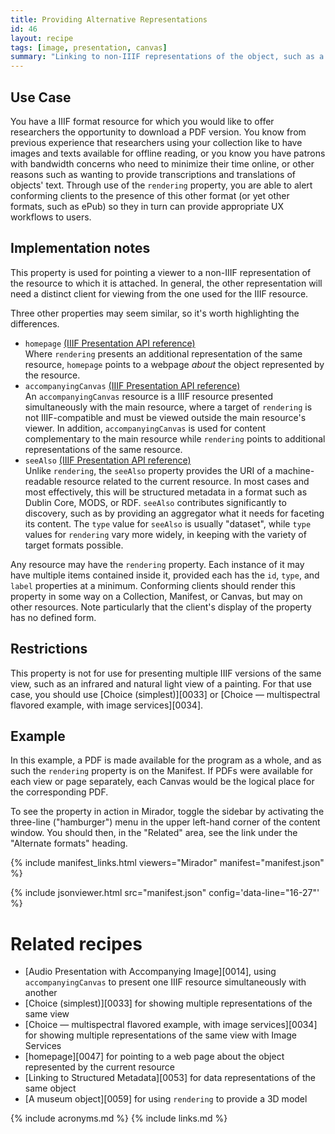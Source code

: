 ```yaml
---
title: Providing Alternative Representations
id: 46
layout: recipe
tags: [image, presentation, canvas]
summary: "Linking to non-IIIF representations of the object, such as a PDF."
---
```


## Use Case

You have a IIIF format resource for which you would like to offer researchers the opportunity to download a PDF version. You know from previous experience that researchers using your collection like to have images and texts available for offline reading, or you know you have patrons with bandwidth concerns who need to minimize their time online, or other reasons such as wanting to provide transcriptions and translations of objects' text. Through use of the `rendering` property, you are able to alert conforming clients to the presence of this other format (or yet other formats, such as ePub) so they in turn can provide appropriate UX workflows to users.

## Implementation notes

This property is used for pointing a viewer to a non-IIIF representation of the resource to which it is attached. In general, the other representation will need a distinct client for viewing from the one used for the IIIF resource.

Three other properties may seem similar, so it's worth highlighting the differences. 

* `homepage` [(IIIF Presentation API reference)](https://iiif.io/api/presentation/3.0/#homepage)  
Where `rendering` presents an additional representation of the same resource, `homepage` points to a webpage _about_ the object represented by the resource.
* `accompanyingCanvas` [(IIIF Presentation API reference)](https://iiif.io/api/presentation/3.0/#accompanyingcanvas)  
An `accompanyingCanvas` resource is a IIIF resource presented simultaneously with the main resource, where a target of `rendering` is not IIIF-compatible and must be viewed outside the main resource's viewer. In addition, `accompanyingCanvas` is used for content complementary to the main resource while `rendering` points to additional representations of the same resource.
* `seeAlso` [(IIIF Presentation API reference)](https://iiif.io/api/presentation/3.0/#seealso)  
Unlike `rendering`, the `seeAlso` property provides the URI of a machine-readable resource related to the current resource. In most cases and most effectively, this will be structured metadata in a format such as Dublin Core, MODS, or RDF. `seeAlso` contributes significantly to discovery, such as by providing an aggregator what it needs for faceting its content. The `type` value for `seeAlso` is usually "dataset", while `type` values for `rendering` vary more widely, in keeping with the variety of target formats possible.

Any resource may have the `rendering` property. Each instance of it may have multiple items contained inside it, provided each has the `id`, `type`, and `label` properties at a minimum. Conforming clients should render this property in some way on a Collection, Manifest, or Canvas, but may on other resources. Note particularly that the client's display of the property has no defined form.

## Restrictions

This property is not for use for presenting multiple IIIF versions of the same view, such as an infrared and natural light view of a painting. For that use case, you should use [Choice (simplest)][0033] or [Choice — multispectral flavored example, with image services][0034].

## Example

In this example, a PDF is made available for the program as a whole, and as such the `rendering` property is on the Manifest. If PDFs were available for each view or page separately, each Canvas would be the logical place for the corresponding PDF.

To see the property in action in Mirador, toggle the sidebar by activating the three-line ("hamburger") menu in the upper left-hand corner of the content window. You should then, in the "Related" area, see the link under the "Alternate formats" heading.

{% include manifest_links.html viewers="Mirador" manifest="manifest.json" %}

{% include jsonviewer.html src="manifest.json" config='data-line="16-27"' %}


# Related recipes

* [Audio Presentation with Accompanying Image][0014], using `accompanyingCanvas` to present one IIIF resource simultaneously with another
* [Choice (simplest)][0033] for showing multiple representations of the same view
* [Choice — multispectral flavored example, with image services][0034] for showing multiple representations of the same view with Image Services
* [homepage][0047] for pointing to a web page about the object represented by the current resource
* [Linking to Structured Metadata][0053] for data representations of the same object
* [A museum object][0059] for using `rendering` to provide a 3D model

{% include acronyms.md %}
{% include links.md %}

